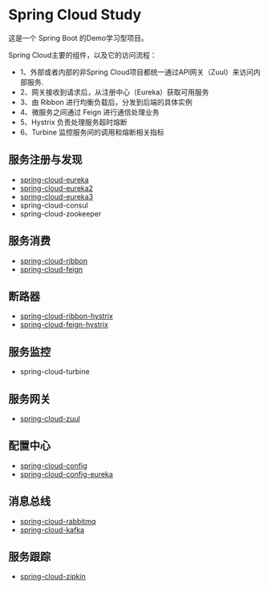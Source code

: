 # Spring Cloud Study

这是一个 Spring Boot 的Demo学习型项目。

Spring Cloud主要的组件，以及它的访问流程：

* 1、外部或者内部的非Spring Cloud项目都统一通过API网关（Zuul）来访问内部服务.
* 2、网关接收到请求后，从注册中心（Eureka）获取可用服务
* 3、由 Ribbon 进行均衡负载后，分发到后端的具体实例
* 4、微服务之间通过 Feign 进行通信处理业务
* 5、Hystrix 负责处理服务超时熔断
* 6、Turbine 监控服务间的调用和熔断相关指标


## 服务注册与发现

* [spring-cloud-eureka](https://github.com/jeikerxiao/SpringCloudStudy/tree/master/spring-cloud-eureka)
* [spring-cloud-eureka2](https://github.com/jeikerxiao/SpringCloudStudy/tree/master/spring-cloud-eureka2)
* [spring-cloud-eureka3](https://github.com/jeikerxiao/SpringCloudStudy/tree/master/spring-cloud-eureka3)
* spring-cloud-consul
* spring-cloud-zookeeper

## 服务消费

* [spring-cloud-ribbon](https://github.com/jeikerxiao/SpringCloudStudy/tree/master/spring-cloud-ribbon)
* [spring-cloud-feign](https://github.com/jeikerxiao/SpringCloudStudy/tree/master/spring-cloud-feign)

## 断路器

* [spring-cloud-ribbon-hystrix](https://github.com/jeikerxiao/SpringCloudStudy/tree/master/spring-cloud-ribbon-hystrix)
* [spring-cloud-feign-hystrix](https://github.com/jeikerxiao/SpringCloudStudy/tree/master/spring-cloud-feign-hystrix)

## 服务监控

* spring-cloud-turbine


## 服务网关

* [spring-cloud-zuul](https://github.com/jeikerxiao/SpringCloudStudy/tree/master/spring-cloud-zuul)

## 配置中心

* [spring-cloud-config](https://github.com/jeikerxiao/SpringCloudStudy/tree/master/spring-cloud-config)
* [spring-cloud-config-eureka](https://github.com/jeikerxiao/SpringCloudStudy/tree/master/spring-cloud-eureka)

## 消息总线

* [spring-cloud-rabbitmq](https://github.com/jeikerxiao/SpringCloudStudy/tree/master/spring-cloud-rabbitmq)
* [spring-cloud-kafka](https://github.com/jeikerxiao/SpringCloudStudy/tree/master/spring-cloud-kafka)

## 服务跟踪

* [spring-cloud-zipkin](https://github.com/jeikerxiao/SpringCloudStudy/tree/master/spring-cloud-zipkin)
